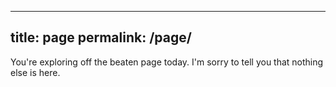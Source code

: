 ---
title: page
permalink: /page/
----

You're exploring off the beaten page today. I'm sorry to tell you that nothing else is here.
